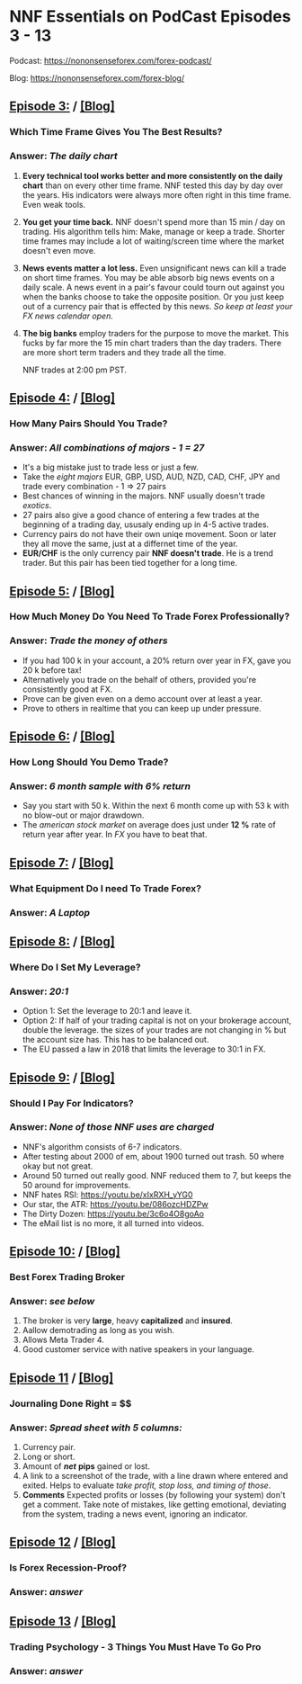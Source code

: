 
# NNF Essentials on PodCast Episodes 3 - 13

Podcast: <https://nononsenseforex.com/forex-podcast/>

Blog: <https://nononsenseforex.com/forex-blog/>

## [Episode 3:](https://nononsenseforex.podbean.com/e/ep3-which-time-frame-gives-you-the-best-results/ "Ep 3 - What time frame to trade in?") / [[Blog]](https://nononsenseforex.com/forex-q-and-a-podcast/best-time-frame-to-trade-forex/ "Ep 3 - Blog")
### Which Time Frame Gives You The Best Results?

### Answer: *The daily chart*

 1. **Every technical tool works better and more consistently on the daily chart**
    than on every other time frame. NNF tested this day by day over the years. His
    indicators were always more often right in this time frame. Even weak tools.

 2. **You get your time back.** NNF doesn't spend more than 15 min / day on trading.
    His algorithm tells him: Make, manage or keep a trade. Shorter time frames
    may include a lot of waiting/screen time where the market doesn't even move.

 3. **News events matter a lot less.** Even unsignificant news can kill a trade on
    short time frames. You may be able absorb big news events on a daily scale. A
    news event in a pair's favour could tourn out against you when the banks choose
    to take the opposite position. Or you just keep out of a currency pair that is
    effected by this news. *So keep at least your FX news calendar open.*
 4. **The big banks** employ traders for the purpose to move the market. This fucks
    by far more the 15 min chart traders than the day traders. There are more short
    term traders and they trade all the time.

    NNF trades at 2:00 pm PST.


## [Episode 4:](https://nononsenseforex.podbean.com/e/ep4-how-many-pairs-should-you-trade/ "Ep 4 - How many pairs to trade?") / [[Blog]](https://nononsenseforex.com/forex-q-and-a-podcast/how-many-currency-pairs-should-i-trade/ "Ep 4 - Blog")
### How Many Pairs Should You Trade?
### Answer: *All combinations of majors - 1 = 27*

*   It's a big mistake just to trade less or just a few.
*   Take the *eight majors* EUR, GBP, USD, AUD, NZD, CAD, CHF, JPY and trade every
    combination - 1 => 27 pairs
*   Best chances of winning in the majors. NNF usually doesn't trade *exotics*.
*   27 pairs also give a good chance of entering a few trades at the beginning
    of a trading day, ususaly ending up in 4-5 active trades.
*   Currency pairs do not have their own uniqe movement. Soon or later they all
    move the same, just at a differnet time of the year.
*   **EUR/CHF** is the only currency pair **NNF doesn't trade**. He is a trend
    trader. But this pair has been tied together for a long time.


## [Episode 5:](https://nononsenseforex.podbean.com/e/ep5-how-much-money-do-you-need-to-trade-forex-professionally/ "Ep 5 - How much money to trade?") / [[Blog]](http://nononsenseforex.com/forex-q-and-a-podcast/how-much-money-d…x-professionally/ "Ep 5 - Blog")
### How Much Money Do You Need To Trade Forex Professionally?
### Answer: *Trade the money of others*

*   If you had 100 k in your account, a 20% return over year in FX, gave you 20 k
    before tax!
*   Alternatively you trade on the behalf of others, provided you're consistently
    good at FX.
*   Prove can be given even on a demo account over at least a year.
*   Prove to others in realtime that you can keep up under pressure.


## [Episode 6:](https://nononsenseforex.podbean.com/e/ep6-how-long-should-you-demo-trade/ "Ep 6 - How long to trade demo?") / [[Blog]](http://nononsenseforex.com/uncategorized/how-long-should-you-demo-trade-podcast-episode-6/ "Ep 6 - Blog")
### How Long Should You Demo Trade?
### Answer: *6 month sample with 6% return*

*   Say you start with 50 k. Within the next 6 month come up with 53 k with no
    blow-out or major drawdown.
*   The *american stock market* on average does just under **12 %** rate of return
    year after year. In *FX* you have to beat that.


## [Episode 7:](https://nononsenseforex.podbean.com/e/ep7-what-equipment-do-i-need-to-trade-forex/ "Ep 7 - Trading equipment?") / [[Blog]](http://nononsenseforex.com/forex-q-and-a-podcast/what-equipment-do-i-need-to-trade-forex/ "Ep 7 - Blog")
### What Equipment Do I need To Trade Forex?
### Answer: *A Laptop*


## [Episode 8:](https://nononsenseforex.podbean.com/e/ep8-where-do-i-set-my-leverage/ "Ep 8 - Where to set leverage?") / [[Blog]](hhttp://nononsenseforex.com/forex-q-and-a-podcast/best-leverage-in-forex/ "Ep 8 - Blog")
### Where Do I Set My Leverage?
### Answer: *20:1*

*   Option 1: Set the leverage to 20:1 and leave it.
*   Option 2: If half of your trading capital is not on your brokerage account,
    double the leverage. the sizes of your trades are not changing in % but the
    account size has. This has to be balanced out.
*   The EU passed a law in 2018 that limits the leverage to 30:1 in FX.


## [Episode 9:](https://nononsenseforex.podbean.com/e/ep9-should-i-pay-for-indicators/ "Ep 9 - Pay for Indicators?") / [[Blog]](http://nononsenseforex.com/forex-q-and-a-podcast/are-paid-forex-indicators-worth-it/ "Ep 9 - Blog")
### Should I Pay For Indicators?
### Answer: *None of those NNF uses are charged*

*   NNF's algorithm consists of 6-7 indicators.
*   After testing about 2000 of em, about 1900 turned out trash. 50 where okay but 
    not great.
*   Around 50 turned out really good. NNF reduced them to 7, but keeps the 50 around
    for improvements.
*   NNF hates RSI: <https://youtu.be/xIxRXH_yYG0>
*   Our star, the ATR: <https://youtu.be/086ozcHDZPw>
*   The Dirty Dozen: <https://youtu.be/3c6o4O8goAo>
*   The eMail list is no more, it all turned into videos.


## [Episode 10:](https://nononsenseforex.podbean.com/e/ep10-best-forex-trading-broker/ "Ep 10 - Best FX Broker") / [[Blog]](http://nononsenseforex.com/uncategorized/best-forex-trading-broker/ "Ep 10 - Blog")
### Best Forex Trading Broker
### Answer: *see below*

 1. The broker is very **large**, heavy **capitalized** and **insured**.
 2. Aallow demotrading as long as you wish.
 3. Allows Meta Trader 4.
 4. Good customer service with native speakers in your language.


## [Episode 11](https://nononsenseforex.podbean.com/e/ep11-journaling-done-right/ "Ep 11 - Journaling") / [[Blog]](http://nononsenseforex.com/forex-q-and-a-podcast/forex-journal-dos-and-donts/ "Ep 11 - Blog")
### Journaling Done Right = $$
### Answer: *Spread sheet with 5 columns:*

 1. Currency pair.
 2. Long or short.
 3. Amount of ***net*** **pips** gained or lost.
 4. A link to a screenshot of the trade, with a line drawn where entered and exited.
    Helps to evaluate *take profit, stop loss, and timing of those*.
 5. **Comments** Expected profits or losses (by following your system) don't get a comment.
    Take note of mistakes, like getting emotional, deviating from the system, trading a
    news event, ignoring an indicator.


## [Episode 12](https://nononsenseforex.podbean.com/e/ep12-is-forex-recession-proof/ "Ep 12 - Is FX Recession-Proof?") / [[Blog]](http://nononsenseforex.com/forex-q-and-a-podcast/is-forex-a-recession-proof-investment/ "Ep 12 - Blog")
### Is Forex Recession-Proof?
### Answer: *answer*


## [Episode 13](https://nononsenseforex.podbean.com/e/ep13-trading-psychology-3-things-you-must-have-to-go-pro/ "Ep 13 - Trading Psychology") / [[Blog]](http://nononsenseforex.com/trading-psychology/forex-trading-psychology/ "Ep 13 - Blog")
### Trading Psychology - 3 Things You Must Have To Go Pro
### Answer: *answer*
